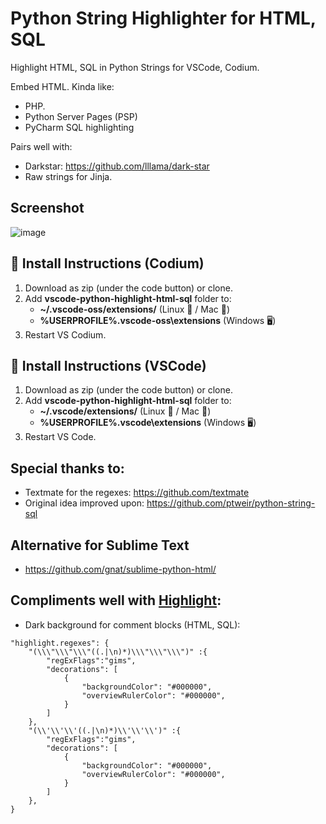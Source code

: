 # Python String Highlighter for HTML, SQL
Highlight HTML, SQL in Python Strings for VSCode, Codium.

Embed HTML. Kinda like:
* PHP.
* Python Server Pages (PSP)
* PyCharm SQL highlighting

Pairs well with:
* Darkstar: https://github.com/lllama/dark-star
* Raw strings for Jinja.

## Screenshot

![image](https://user-images.githubusercontent.com/24665/183111942-9d6e8dc7-6b82-47fb-9492-07d25ffc6523.png)


## 🚨 Install Instructions (Codium)

1. Download as zip (under the code button) or clone.
2. Add **vscode-python-highlight-html-sql** folder to:
    * **~/.vscode-oss/extensions/** (Linux 🐧 / Mac 🍏)
    * **%USERPROFILE%\.vscode-oss\extensions** (Windows 🖥️)
3. Restart VS Codium.

## 🚨 Install Instructions (VSCode)

1. Download as zip (under the code button) or clone.
2. Add **vscode-python-highlight-html-sql** folder to:
    * **~/.vscode/extensions/** (Linux 🐧 / Mac 🍏)
    * **%USERPROFILE%\.vscode\extensions** (Windows 🖥️)
3. Restart VS Code.

## Special thanks to:

* Textmate for the regexes: https://github.com/textmate
* Original idea improved upon: https://github.com/ptweir/python-string-sql

## Alternative for Sublime Text

* https://github.com/gnat/sublime-python-html/

## Compliments well with [Highlight](https://github.com/fabiospampinato/vscode-highlight):

* Dark background for comment blocks (HTML, SQL):
```
"highlight.regexes": {
    "(\\\"\\\"\\\"((.|\n)*)\\\"\\\"\\\")" :{
        "regExFlags":"gims",
        "decorations": [
            {
                "backgroundColor": "#000000",
                "overviewRulerColor": "#000000",
            }
        ]
    },
    "(\\'\\'\\'((.|\n)*)\\'\\'\\')" :{
        "regExFlags":"gims",
        "decorations": [
            {
                "backgroundColor": "#000000",
                "overviewRulerColor": "#000000",
            }
        ]
    },
}
```
